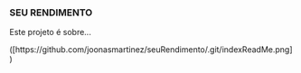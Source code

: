 <h3>SEU RENDIMENTO</h3>
<p > Este projeto é sobre...<p>
([https://github.com/joonasmartinez/seuRendimento/.git/indexReadMe.png])